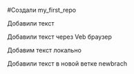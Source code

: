 #Создали my_first_repo

Добавили текст

Добавили текст через Veb браузер

Добавим текст локально

Добавили текст в новой ветке newbrach